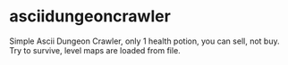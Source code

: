 # asciidungeoncrawler
Simple Ascii Dungeon Crawler, only 1 health potion, you can sell, not buy. Try to survive,
level maps are loaded from file.
